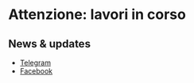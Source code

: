 # Attenzione: lavori in corso

## News & updates

 * [Telegram](https://telegram.me/matteoalessiocarrara) 
 * [Facebook](https://www.facebook.com/matteoalessiocarrara)

